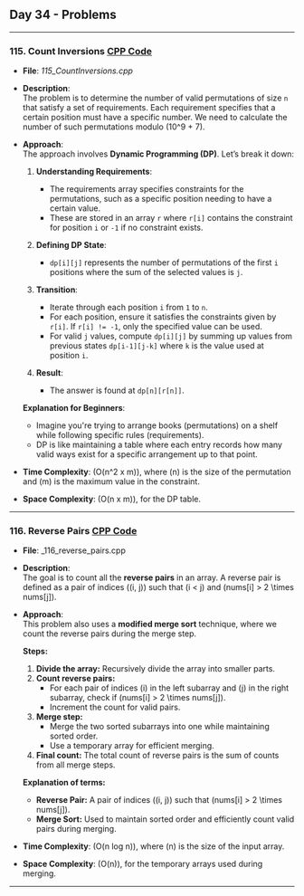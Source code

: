 ## Day 34 - Problems

---

### 115. **Count Inversions** [CPP Code](./_115_count_inversions.cpp)
   - **File**: _115_CountInversions.cpp_
   - **Description**:  
     The problem is to determine the number of valid permutations of size `n` that satisfy a set of requirements. Each requirement specifies that a certain position must have a specific number. We need to calculate the number of such permutations modulo \(10^9 + 7\).

   - **Approach**:  
     The approach involves **Dynamic Programming (DP)**. Let’s break it down:  
     1. **Understanding Requirements**:  
        - The requirements array specifies constraints for the permutations, such as a specific position needing to have a certain value.  
        - These are stored in an array `r` where `r[i]` contains the constraint for position `i` or `-1` if no constraint exists.  

     2. **Defining DP State**:  
        - `dp[i][j]` represents the number of permutations of the first `i` positions where the sum of the selected values is `j`.  
     
     3. **Transition**:  
        - Iterate through each position `i` from `1` to `n`.  
        - For each position, ensure it satisfies the constraints given by `r[i]`. If `r[i] != -1`, only the specified value can be used.  
        - For valid `j` values, compute `dp[i][j]` by summing up values from previous states `dp[i-1][j-k]` where `k` is the value used at position `i`.  

     4. **Result**:  
        - The answer is found at `dp[n][r[n]]`.  

     **Explanation for Beginners**:  
     - Imagine you're trying to arrange books (permutations) on a shelf while following specific rules (requirements).  
     - DP is like maintaining a table where each entry records how many valid ways exist for a specific arrangement up to that point.  

   - **Time Complexity**: \(O(n^2 x m)\), where \(n\) is the size of the permutation and \(m\) is the maximum value in the constraint.  
   - **Space Complexity**: \(O(n x m)\), for the DP table.

---

### 116. **Reverse Pairs** [CPP Code](./_116_reverse_pairs.cpp)
   - **File**: _116_reverse_pairs.cpp
   - **Description**:  
     The goal is to count all the **reverse pairs** in an array. A reverse pair is defined as a pair of indices \((i, j)\) such that \(i < j\) and \(nums[i] > 2 \times nums[j]\).  
   - **Approach**:  
     This problem also uses a **modified merge sort** technique, where we count the reverse pairs during the merge step.  

     **Steps:**  
     1. **Divide the array:** Recursively divide the array into smaller parts.  
     2. **Count reverse pairs:**  
        - For each pair of indices \(i\) in the left subarray and \(j\) in the right subarray, check if \(nums[i] > 2 \times nums[j]\).  
        - Increment the count for valid pairs.  
     3. **Merge step:**  
        - Merge the two sorted subarrays into one while maintaining sorted order.  
        - Use a temporary array for efficient merging.  
     4. **Final count:** The total count of reverse pairs is the sum of counts from all merge steps.  

     **Explanation of terms:**  
     - **Reverse Pair:** A pair of indices \((i, j)\) such that \(nums[i] > 2 \times nums[j]\).  
     - **Merge Sort:** Used to maintain sorted order and efficiently count valid pairs during merging.  

   - **Time Complexity**: \(O(n log n)\), where \(n\) is the size of the input array.  
   - **Space Complexity**: \(O(n)\), for the temporary arrays used during merging.  

--- 